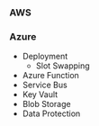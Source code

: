 ### AWS

### Azure
- Deployment
  - Slot Swapping
- Azure Function
- Service Bus
- Key Vault
- Blob Storage
- Data Protection
